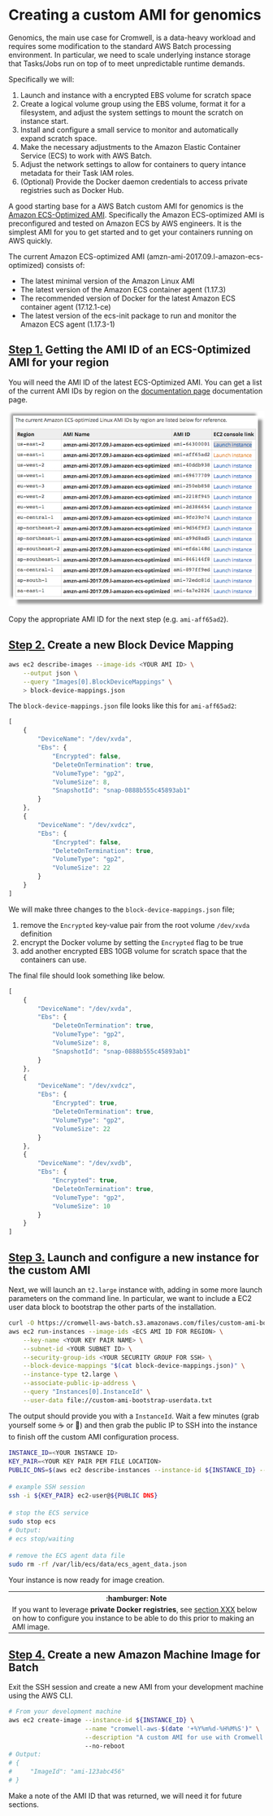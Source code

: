 
# Creating a custom AMI for genomics

Genomics, the main use case for Cromwell, is a data-heavy workload and requires some modification to the standard AWS Batch processing environment. In particular, we need to scale underlying instance storage that Tasks/Jobs run on top of to meet unpredictable runtime demands.

Specifically we will:

1. Launch and instance with a encrypted EBS volume for scratch space
2. Create a logical volume group using the EBS volume, format it for a filesystem, and adjust the system settings to mount the scratch on instance start.
3. Install and configure a small service to monitor and automatically expand scratch space.
4. Make the necessary adjustments to the Amazon Elastic Container Service (ECS) to work with AWS Batch.
5. Adjust the network settings to allow for containers to query intance metadata for their Task IAM roles.
6. (Optional) Provide the Docker daemon credentials to access private registries such as Docker Hub.

A good starting base for a AWS Batch custom AMI for genomics is the [Amazon ECS-Optimized AMI](https://docs.aws.amazon.com/AmazonECS/latest/developerguide/ecs-optimized_AMI.html). Specifically the Amazon ECS-optimized AMI is preconfigured and tested on Amazon ECS by AWS engineers. It is the simplest AMI for you to get started and to get your containers running on AWS quickly.

The current Amazon ECS-optimized AMI (amzn-ami-2017.09.l-amazon-ecs-optimized) consists of:

* The latest minimal version of the Amazon Linux AMI
* The latest version of the Amazon ECS container agent (1.17.3)
* The recommended version of Docker for the latest Amazon ECS container agent (17.12.1-ce)
* The latest version of the ecs-init package to run and monitor the Amazon ECS agent (1.17.3-1)

## [Step 1.](id:step-1) Getting the AMI ID of an ECS-Optimized AMI for your region

You will need the AMI ID of the latest ECS-Optimized AMI. You can get a list of the current AMI IDs by region on the [documentation page](https://docs.aws.amazon.com/AmazonECS/latest/developerguide/ecs-optimized_AMI.html) documentation page.


[![Table of Amazon ECS-Optimized AMIs](../images/cromwell-ecs-opt-amis-table.png)](https://docs.aws.amazon.com/AmazonECS/latest/developerguide/ecs-optimized_AMI.html)

Copy the appropriate AMI ID for the next step (e.g. `ami-aff65ad2`).

## [Step 2.](id:step-2) Create a new Block Device Mapping

```bash
aws ec2 describe-images --image-ids <YOUR AMI ID> \
    --output json \
    --query "Images[0].BlockDeviceMappings" \
    > block-device-mappings.json
```

The `block-device-mappings.json` file looks like this for `ami-aff65ad2`:

```javascript
[
    {
        "DeviceName": "/dev/xvda",
        "Ebs": {
            "Encrypted": false,
            "DeleteOnTermination": true,
            "VolumeType": "gp2",
            "VolumeSize": 8,
            "SnapshotId": "snap-0888b555c45893ab1"
        }
    },
    {
        "DeviceName": "/dev/xvdcz",
        "Ebs": {
            "Encrypted": false,
            "DeleteOnTermination": true,
            "VolumeType": "gp2",
            "VolumeSize": 22
        }
    }
]

```

We will make three changes to the `block-device-mappings.json` file;

1. remove the `Encrypted` key-value pair from the root volume `/dev/xvda` definition
2. encrypt the Docker volume by setting the `Encrypted` flag to be true
3. add another encrypted EBS 10GB volume for scratch space that the containers can use.

The final file should look something like below.

```javascript
[
    {
        "DeviceName": "/dev/xvda",
        "Ebs": {
            "DeleteOnTermination": true,
            "VolumeType": "gp2",
            "VolumeSize": 8,
            "SnapshotId": "snap-0888b555c45893ab1"
        }
    },
    {
        "DeviceName": "/dev/xvdcz",
        "Ebs": {
            "Encrypted": true,
            "DeleteOnTermination": true,
            "VolumeType": "gp2",
            "VolumeSize": 22
        }
    },
    {
        "DeviceName": "/dev/xvdb",
        "Ebs": {
            "Encrypted": true,
            "DeleteOnTermination": true,
            "VolumeType": "gp2",
            "VolumeSize": 10
        }
    }
]

```

## [Step 3.](id:step-3) Launch and configure a new instance for the custom AMI

Next, we will launch an `t2.large` instance with, adding in some more launch parameters on the command line. In particular, we want to include a EC2 user data block to bootstrap the other parts of the installation.

```bash
curl -O https://cromwell-aws-batch.s3.amazonaws.com/files/custom-ami-bootstrap-userdata.txt
aws ec2 run-instances --image-ids <ECS AMI ID FOR REGION> \
    --key-name <YOUR KEY PAIR NAME> \
    --subnet-id <YOUR SUBNET ID> \
    --security-group-ids <YOUR SECURITY GROUP FOR SSH> \
    --block-device-mappings "$(cat block-device-mappings.json)" \
    --instance-type t2.large \
    --associate-public-ip-address \
    --query "Instances[0].InstanceId" \
    --user-data file://custom-ami-bootstrap-userdata.txt
```

The output should provide you with a `InstanceId`. Wait a few minutes (grab yourself some :coffee: or :tea:) and then grab the public IP to SSH into the instance to finish off the custom AMI configuration process.

```bash
INSTANCE_ID=<YOUR INSTANCE ID>
KEY_PAIR=<YOUR KEY PAIR PEM FILE LOCATION>
PUBLIC_DNS=$(aws ec2 describe-instances --instance-id ${INSTANCE_ID} --query "Reservations[0].Instances[0].KeyPair" --output text )

# example SSH session
ssh -i ${KEY_PAIR} ec2-user@${PUBLIC DNS}

# stop the ECS service
sudo stop ecs
# Output:
# ecs stop/waiting

# remove the ECS agent data file
sudo rm -rf /var/lib/ecs/data/ecs_agent_data.json
```

Your instance is now ready for image creation.

<table>
<tr><th> :hamburger: Note </th></tr>
<tr><td>
If you want to leverage <b>private Docker registries</b>, see
<A href="#XXX"> section XXX</a>
below on how to configure you instance to be able to do this prior to making an AMI image.
</td></tr>
</table>

## [Step 4.](id:step-4) Create a new Amazon Machine Image for Batch

Exit the SSH session and create a new AMI from your development machine using the AWS CLI.

```bash
# From your development machine
aws ec2 create-image --instance-id ${INSTANCE_ID} \
                     --name "cromwell-aws-$(date '+%Y%m%d-%H%M%S')" \
                     --description "A custom AMI for use with Cromwell on AWS Batch"
                     --no-reboot
# Output:
# {
#     "ImageId": "ami-123abc456"
# }
```

Make a note of the AMI ID that was returned, we will need it for future sections.
